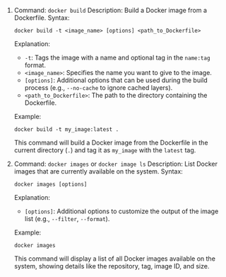 1. Command: `docker build`
   Description: Build a Docker image from a Dockerfile.
   Syntax: 
   ``` 
   docker build -t <image_name> [options] <path_to_Dockerfile>
   ```
   Explanation:
   - `-t`: Tags the image with a name and optional tag in the `name:tag` format.
   - `<image_name>`: Specifies the name you want to give to the image.
   - `[options]`: Additional options that can be used during the build process (e.g., `--no-cache` to ignore cached layers).
   - `<path_to_Dockerfile>`: The path to the directory containing the Dockerfile.

   Example:
   ```
   docker build -t my_image:latest .
   ```
   This command will build a Docker image from the Dockerfile in the current directory (`.`) and tag it as `my_image` with the `latest` tag.

2. Command: `docker images` or `docker image ls`
   Description: List Docker images that are currently available on the system.
   Syntax: 
   ```
   docker images [options]
   ```
   Explanation:
   - `[options]`: Additional options to customize the output of the image list (e.g., `--filter`, `--format`).

   Example:
   ```
   docker images
   ```
   This command will display a list of all Docker images available on the system, showing details like the repository, tag, image ID, and size.